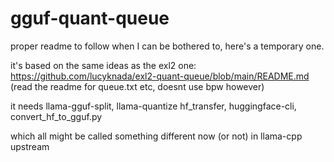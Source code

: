 # gguf-quant-queue

proper readme to follow when I can be bothered to, here's a temporary one.

it's based on the same ideas as the exl2 one: https://github.com/lucyknada/exl2-quant-queue/blob/main/README.md (read the readme for queue.txt etc, doesnt use bpw however)

it needs llama-gguf-split, llama-quantize hf_transfer, huggingface-cli, convert_hf_to_gguf.py

which all might be called something different now (or not) in llama-cpp upstream
